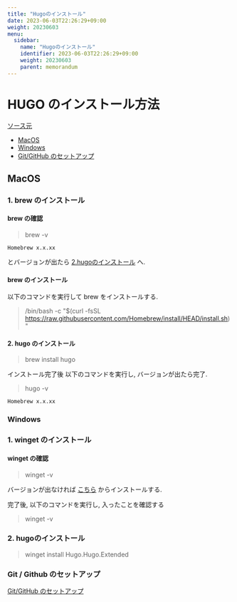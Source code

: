 ```yaml
---
title: "Hugoのインストール"
date: 2023-06-03T22:26:29+09:00
weight: 20230603
menu:
  sidebar:
    name: "Hugoのインストール"
    identifier: 2023-06-03T22:26:29+09:00
    weight: 20230603
    parent: memorandum
---
```


# HUGO のインストール方法
[ソース元](https://gohugo.io/installation/)  

- [MacOS](#macos)
- [Windows](#windows)
- [Git/GitHub のセットアップ](../git-setup/)

## MacOS
### 1. brew のインストール
#### brew の確認
> brew -v

```
Homebrew x.x.xx
```
とバージョンが出たら [2.hugoのインストール](#2-hugo-のインストール) へ.

#### brew のインストール
以下のコマンドを実行して brew をインストールする.
> /bin/bash -c "$(curl -fsSL https://raw.githubusercontent.com/Homebrew/install/HEAD/install.sh)"

#### 2. hugo のインストール
> brew install hugo

インストール完了後 以下のコマンドを実行し, バージョンが出たら完了.
> hugo -v

```
Homebrew x.x.xx
```


### Windows
### 1. winget のインストール
#### winget の確認
> winget -v

バージョンが出なければ [こちら](https://www.microsoft.com/ja-jp/p/%E3%82%A2%E3%83%97%E3%83%AA-%E3%82%A4%E3%83%B3%E3%82%B9%E3%83%88%E3%83%BC%E3%83%A9%E3%83%BC/9nblggh4nns1?activetab=pivot:overviewtab) からインストールする.

完了後, 以下のコマンドを実行し, 入ったことを確認する
> winget -v

### 2. hugoのインストール
> winget install Hugo.Hugo.Extended


### Git / Github のセットアップ
[Git/GitHub のセットアップ](../git-setup/)
